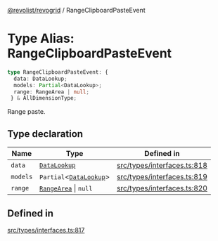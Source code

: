 [@revolist/revogrid](README.md) / RangeClipboardPasteEvent

# Type Alias: RangeClipboardPasteEvent

```ts
type RangeClipboardPasteEvent: {
  data: DataLookup;
  models: Partial<DataLookup>;
  range: RangeArea | null;
 } & AllDimensionType;
```

Range paste.

## Type declaration

| Name | Type | Defined in |
| ------ | ------ | ------ |
| `data` | [`DataLookup`](TypeAlias.DataLookup.md) | [src/types/interfaces.ts:818](https://github.com/revolist/revogrid/blob/339b58d64f0e4822db63d040318421d77ef85671/src/types/interfaces.ts#L818) |
| `models` | `Partial`\<[`DataLookup`](TypeAlias.DataLookup.md)\> | [src/types/interfaces.ts:819](https://github.com/revolist/revogrid/blob/339b58d64f0e4822db63d040318421d77ef85671/src/types/interfaces.ts#L819) |
| `range` | [`RangeArea`](TypeAlias.RangeArea.md) \| `null` | [src/types/interfaces.ts:820](https://github.com/revolist/revogrid/blob/339b58d64f0e4822db63d040318421d77ef85671/src/types/interfaces.ts#L820) |

## Defined in

[src/types/interfaces.ts:817](https://github.com/revolist/revogrid/blob/339b58d64f0e4822db63d040318421d77ef85671/src/types/interfaces.ts#L817)
